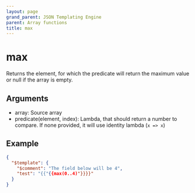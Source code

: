 ```yaml
---
layout: page
grand_parent: JSON Templating Engine
parent: Array functions
title: max
---
```


# max

Returns the element, for which the predicate will return the maximum value or null if the array is empty.

## Arguments

 - array: Source array
 - predicate(element, index): Lambda, that should return a number to compare. If none provided, it will use identity lambda (`x => x`)

## Example

```json
{
  "$template": {
    "$comment": "The field below will be 4",
    "test": "{{"{{max(0..4)"}}}}"
  }
}
```

